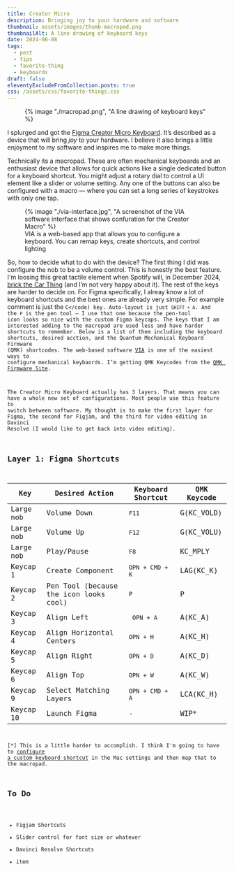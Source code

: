 ```yaml
---
title: Creator Micro
description: Bringing joy to your hardware and software
thumbnail: assets/images/thumb-macropad.png
thumbnailAlt: A line drawing of keyboard keys 
date: 2024-06-08
tags:
  - post
  - tips
  - favorite-thing
  - keyboards
draft: false
eleventyExcludeFromCollection.posts: true
css: /assets/css/favorite-things.css
---
```


<figure class="sketch">
  {% image "./macropad.png", "A line drawing of keyboard keys" %}
<figcaption></figcaption>
</figure>

I splurged and got the [Figma Creator Micro Keyboard](https://store.figma.com/products/figma-creator-micro-keyboard). It’s described as a device that will bring *joy* to your hardware. I believe it also brings a little enjoyment to my software and inspires me to make more things. 

Technically its a macropad. These are often mechanical keyboards and an enthusiast device that allows for quick actions like a single dedicated button for a keyboard shortcut. You might adjust a rotary dial to control a UI element like a slider or volume setting. Any one of the buttons can also be configured with a macro &mdash; where you can set a long series of keystrokes with only one tap. 

<figure>
  {% image "./via-interface.jpg", "A screenshot of the VIA software interface that shows confuration for the Creator Macro" %}
<figcaption>VIA is a web-based app that allows you to configure a keyboard. You can remap keys, create shortcuts, and control lighting</figcation>
</figure>

So, how to decide what to do with the device? The first thing I did was configure the nob to be a volume control. This is honestly the best feature. I'm loosing this great tactile element when Spotify will, in December 2024, [brick the Car Thing](../car-thing/) (and I’m not very happy about it). The rest of the keys are harder to decide on. For Figma specifically, I alreay know a lot of keyboard shortcuts and the best ones are already very simple. For example comment is just the <code>C</code) key. Auto-layout is just <code>SHIFT + A</code>. And the <code>P</code> is the pen tool – I use that one because the pen-tool icon looks so nice with the custom Figma keycaps. The keys that I am interested adding to the macropad are used less and have harder shortcuts to remember. Below is a list of them including the keyboard shortcuts, desired acction, and the Quantum Mechanical Keyboard Firmware (QMK) shortcodes. The web-based software [VIA](https://www.caniusevia.com/) is one of the easiest ways to configure mechanical keybaords. I’m getting QMK Keycodes from the [QMK Firmware Site](https://docs.qmk.fm/keycodes_basic).

The Creator Micro Keyboard actually has 3 layers. That means you can have a whole new set of configurations. Most people use this feature to switch between software. My thought is to make the first layer for Figma, the second for Figjam, and the third for video editing in Davinci Resolve (I would like to get back into video editing).

## Layer 1: Figma Shortcuts 

| Key| Desired Action | Keyboard Shortcut | QMK Keycode|
|----------|------------|-----------|-----------|
| Large nob| Volume Down| <code>F11</code>| G(KC_VOLD)|
| Large nob| Volume Up  | <code>F12</code>| G(KC_VOLU)|
| Large nob| Play/Pause | <code>F8</code> | KC_MPLY   |
| Keycap 1 | Create Component | <code>OPN + CMD + K</code> |LAG(KC_K)   |
| Keycap 2 | Pen Tool (because the icon looks cool) | <code>P</code> | P   |
| Keycap 3 | Align Left |<code> OPN + A</code> | A(KC_A)   |
| Keycap 4 | Align Horizontal Centers | <code>OPN + H</code> | A(KC_H)   |
| Keycap 5 | Align Right |  <code>OPN + D</code> | A(KC_D)   |
| Keycap 6 | Align Top |  <code>OPN + W</code> | A(KC_W)   |
| Keycap 9 | Select Matching Layers | <code>OPN + CMD + A</code> | LCA(KC_H)   |
| Keycap 10| Launch Figma | -   | WIP*|

[*] This is a little harder to accomplish. I think I'm going to have to [configure a custom keyboard shortcut](https://support.apple.com/guide/mac-help/create-keyboard-shortcuts-for-apps-mchlp2271/mac) in the Mac settings and then map that to the macropad.

## To Do
- Figjam Shortcuts
- Slider control for font size or whatever
- Davinci Resolve Shortcuts
- item

